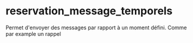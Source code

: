# reservation_message_temporels
Permet d'envoyer des messages par rapport à un moment défini. Comme par example un rappel
